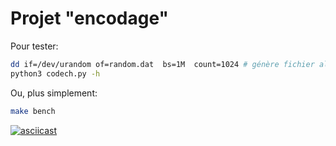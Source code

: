 # Projet "encodage"


Pour tester:
```sh
dd if=/dev/urandom of=random.dat  bs=1M  count=1024 # génère fichier aléatoire de 1Go
python3 codech.py -h
```
Ou, plus simplement:
```sh
make bench
```

[![asciicast](https://asciinema.org/a/xgH2mU8wrfnnDG3Ufr7koKkLb.svg)](https://asciinema.org/a/xgH2mU8wrfnnDG3Ufr7koKkLb)
